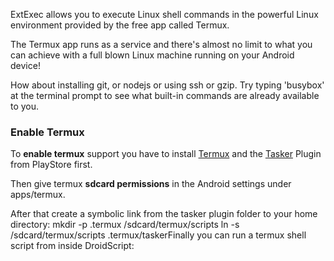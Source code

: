 ExtExec allows you to execute Linux shell commands in the powerful Linux environment provided by the free app called Termux.

<premium>

The Termux app runs as a service and there's almost no limit to what you can achieve with a full blown Linux machine running on your Android device!

How about installing git, or nodejs or using ssh or gzip.
Try typing 'busybox' at the terminal prompt to see what built-in commands are already available to you.

### Enable Termux
To **enable termux** support you have to install [Termux](https://play.google.com/store/apps/details?id=com.termux) and the [Tasker](https://play.google.com/store/apps/details?id=com.termux.tasker) Plugin from PlayStore first.

Then give termux **sdcard permissions** in the Android settings under apps/termux.

After that create a symbolic link from the tasker plugin folder to your home directory:
<bash>mkdir -p .termux /sdcard/termux/scripts
ln -s /sdcard/termux/scripts .termux/tasker</bash>Finally you can run a termux shell script from inside DroidScript:
